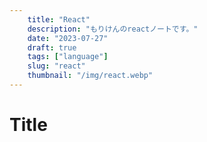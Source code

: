 ```yaml
---
    title: "React"
    description: "もりけんのreactノートです。"
    date: "2023-07-27"
    draft: true
    tags: ["language"]
    slug: "react"
    thumbnail: "/img/react.webp"
---
```


# Title

